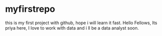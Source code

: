 # myfirstrepo
this is my first project with github, hope i will learn it fast.
Hello Fellows, Its priya here, I love to work with data and i ll be a data analyst soon.
